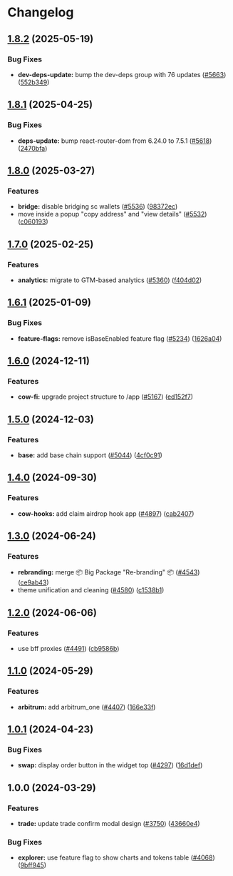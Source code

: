# Changelog

## [1.8.2](https://github.com/cowprotocol/cowswap/compare/common-hooks-v1.8.1...common-hooks-v1.8.2) (2025-05-19)


### Bug Fixes

* **dev-deps-update:** bump the dev-deps group with 76 updates ([#5663](https://github.com/cowprotocol/cowswap/issues/5663)) ([552b349](https://github.com/cowprotocol/cowswap/commit/552b349f53762a01ccf008e9a2083248424cbafa))

## [1.8.1](https://github.com/cowprotocol/cowswap/compare/common-hooks-v1.8.0...common-hooks-v1.8.1) (2025-04-25)


### Bug Fixes

* **deps-update:** bump react-router-dom from 6.24.0 to 7.5.1 ([#5618](https://github.com/cowprotocol/cowswap/issues/5618)) ([2470bfa](https://github.com/cowprotocol/cowswap/commit/2470bfaf7ec0629223ea4dd5b42f090dd58a45df))

## [1.8.0](https://github.com/cowprotocol/cowswap/compare/common-hooks-v1.7.0...common-hooks-v1.8.0) (2025-03-27)


### Features

* **bridge:** disable bridging sc wallets ([#5536](https://github.com/cowprotocol/cowswap/issues/5536)) ([98372ec](https://github.com/cowprotocol/cowswap/commit/98372ec6b5d2fd8b4f97147197154ae3830497d8))
* move inside a popup "copy address" and "view details" ([#5532](https://github.com/cowprotocol/cowswap/issues/5532)) ([c060193](https://github.com/cowprotocol/cowswap/commit/c060193028b716b7ba062d55dbc5cac67a170031))

## [1.7.0](https://github.com/cowprotocol/cowswap/compare/common-hooks-v1.6.1...common-hooks-v1.7.0) (2025-02-25)


### Features

* **analytics:** migrate to GTM-based analytics ([#5360](https://github.com/cowprotocol/cowswap/issues/5360)) ([f404d02](https://github.com/cowprotocol/cowswap/commit/f404d0280d9d1d86cc249d70852a5c0ec9827475))

## [1.6.1](https://github.com/cowprotocol/cowswap/compare/common-hooks-v1.6.0...common-hooks-v1.6.1) (2025-01-09)


### Bug Fixes

* **feature-flags:** remove isBaseEnabled feature flag ([#5234](https://github.com/cowprotocol/cowswap/issues/5234)) ([1626a04](https://github.com/cowprotocol/cowswap/commit/1626a04e2c0b530c2efae842776ba5af6014a1da))

## [1.6.0](https://github.com/cowprotocol/cowswap/compare/common-hooks-v1.5.0...common-hooks-v1.6.0) (2024-12-11)


### Features

* **cow-fi:** upgrade project structure to /app ([#5167](https://github.com/cowprotocol/cowswap/issues/5167)) ([ed152f7](https://github.com/cowprotocol/cowswap/commit/ed152f7ac0fa62ab2c0b9c93035a551c3b8cb4b6))

## [1.5.0](https://github.com/cowprotocol/cowswap/compare/common-hooks-v1.4.0...common-hooks-v1.5.0) (2024-12-03)


### Features

* **base:** add base chain support ([#5044](https://github.com/cowprotocol/cowswap/issues/5044)) ([4cf0c91](https://github.com/cowprotocol/cowswap/commit/4cf0c91a300d6fcdc026364e74c45e5b2f729f2b))

## [1.4.0](https://github.com/cowprotocol/cowswap/compare/common-hooks-v1.3.0...common-hooks-v1.4.0) (2024-09-30)


### Features

* **cow-hooks:** add claim airdrop hook app  ([#4897](https://github.com/cowprotocol/cowswap/issues/4897)) ([cab2407](https://github.com/cowprotocol/cowswap/commit/cab240778128dfbdd29f0873062a39b23695d577))

## [1.3.0](https://github.com/cowprotocol/cowswap/compare/common-hooks-v1.2.0...common-hooks-v1.3.0) (2024-06-24)


### Features

* **rebranding:** merge 📦 Big Package "Re-branding" 📦  ([#4543](https://github.com/cowprotocol/cowswap/issues/4543)) ([ce9ab43](https://github.com/cowprotocol/cowswap/commit/ce9ab4317f304c86e3e1ec37825379e427099518))
* theme unification and cleaning ([#4580](https://github.com/cowprotocol/cowswap/issues/4580)) ([c1538b1](https://github.com/cowprotocol/cowswap/commit/c1538b16d9c890c95d73ea92ffb93b2065233d90))

## [1.2.0](https://github.com/cowprotocol/cowswap/compare/common-hooks-v1.1.0...common-hooks-v1.2.0) (2024-06-06)


### Features

* use bff proxies ([#4491](https://github.com/cowprotocol/cowswap/issues/4491)) ([cb9586b](https://github.com/cowprotocol/cowswap/commit/cb9586bbb4f78498a39b2b01c6bb1e4255dd0c46))

## [1.1.0](https://github.com/cowprotocol/cowswap/compare/common-hooks-v1.0.1...common-hooks-v1.1.0) (2024-05-29)


### Features

* **arbitrum:** add arbitrum_one ([#4407](https://github.com/cowprotocol/cowswap/issues/4407)) ([166e33f](https://github.com/cowprotocol/cowswap/commit/166e33f3c494972738b154cf844584dd78e12c7d))

## [1.0.1](https://github.com/cowprotocol/cowswap/compare/common-hooks-v1.0.0...common-hooks-v1.0.1) (2024-04-23)


### Bug Fixes

* **swap:** display order button in the widget top ([#4297](https://github.com/cowprotocol/cowswap/issues/4297)) ([16d1def](https://github.com/cowprotocol/cowswap/commit/16d1def3fbb1a3bb803cf2e1978dcd96668f8bc9))

## 1.0.0 (2024-03-29)


### Features

* **trade:** update trade confirm modal design ([#3750](https://github.com/cowprotocol/cowswap/issues/3750)) ([43660e4](https://github.com/cowprotocol/cowswap/commit/43660e4eed07f855562d7250c9d0d359591add59))


### Bug Fixes

* **explorer:** use feature flag to show charts and tokens table ([#4068](https://github.com/cowprotocol/cowswap/issues/4068)) ([9bff945](https://github.com/cowprotocol/cowswap/commit/9bff945c0f891aa5d6527a51c509b9f0802741d5))
